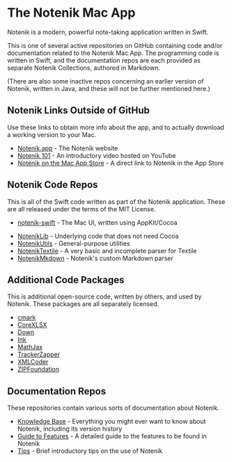 # The Notenik Mac App

Notenik is a modern, powerful note-taking application written in Swift.

This is one of several active repositories on GitHub containing code and/or documentation related to the Notenik Mac App. The programming code is written in Swift, and the documentation repos are each provided as separate Notenik Collections, authored in Markdown. 

(There are also some inactive repos concerning an earlier version of Notenik, written in Java, and these will not be further mentioned here.)

## Notenik Links Outside of GitHub

Use these links to obtain more info about the app, and to actually download a working version to your Mac. 

+ [Notenik.app](https://notenik.app) - The Notenik website
+ [Notenik 101](https://youtu.be/JR0kpAUXM5E) - An introductory video hosted on YouTube
+ [Notenik on the Mac App Store](https://apps.apple.com/us/app/notenik/id1465997984) - A direct link to Notenik in the App Store

## Notenik Code Repos

This is all of the Swift code written as part of the Notenik application. These are all released under the terms of the MIT License. 

+ [notenik-swift](https://github.com/hbowie/notenik-swift) - The Mac UI, written using AppKit/Cocoa
* [NotenikLib](https://github.com/hbowie/NotenikLib) - Underlying code that does not need Cocoa
* [NotenikUtils](https://github.com/hbowie/NotenikUtils) - General-purpose utilities
* [NotenikTextile](https://github.com/hbowie/NotenikTextile) - A very basic and incomplete parser for Textile
* [NotenikMkdown](https://github.com/hbowie/NotenikMkdown) - Notenik's custom Markdown parser

## Additional Code Packages

This is additional open-source code, written by others, and used by Notenik. These packages are all separately licensed. 

* [cmark](https://github.com/commonmark/cmark)
* [CoreXLSX](https://github.com/MaxDesiatov/CoreXLSX)
* [Down](https://github.com/iwasrobbed/Down)
* [Ink](https://github.com/JohnSundell/Ink)
* [MathJax](https://www.mathjax.org)
* [TrackerZapper](https://github.com/rknightuk/TrackerZapper)
* [XMLCoder](https://github.com/MaxDesiatov/XMLCoder)
* [ZIPFoundation](https://github.com/weichsel/ZIPFoundation)

## Documentation Repos

These repositories contain various sorts of documentation about Notenik. 

+ [Knowledge Base](https://github.com/hbowie/notenik-KB) - Everything you might ever want to know about Notenik, including its version history
+ [Guide to Features](https://github.com/hbowie/notenik-features) - A detailed guide to the features to be found in Notenik 
+ [Tips](https://github.com/hbowie/notenik-tips) - Brief introductory tips on the use of Notenik


